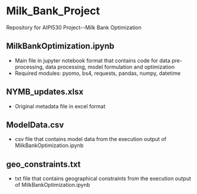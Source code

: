 # Milk_Bank_Project
Repository for AIPI530 Project--Milk Bank Optimization

## MilkBankOptimization.ipynb
- Main file in jupyter notebook format that contains code for data pre-processing, data processing, model formulation and optimization
- Required modules: pyomo, bs4, requests, pandas, numpy, datetime

## NYMB_updates.xlsx
- Original metadata file in excel format

## ModelData.csv
- csv file that contains model data from the execution output of MilkBankOptimization.ipynb

## geo_constraints.txt
- txt file that contains geographical constraints from the execution output of MilkBankOptimization.ipynb
